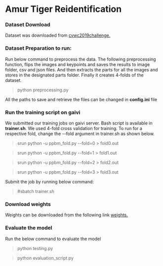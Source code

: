 # Amur Tiger Reidentification

### **Dataset Download**

Dataset was downloaded from [cvwc2019challenge.](https://cvwc2019.github.io/challenge.html)

### **Dataset Preparation to run:**

Run below command to preprocess the data. The following preprocessing function, flips the images and keypoints and saves the results to image folder, csv and json files. And then extracts the parts for 
all the images and stores in the designated parts folder. Finally it creates 4-folds of the dataset.

> python preprocessing.py

All the paths to save and retrieve the files can be changed in **config.ini** file

### **Run the training script on gaivi**

We submitted our training jobs on gaivi server. Bash script is available in **trainer.sh**.
We used 4-fold cross validation for training. To run for a respective fold, change the --fold argument in trainer.sh as shown below.

> srun python -u ppbm_fold.py  --fold=0 > fold0.out

> srun python -u ppbm_fold.py  --fold=1 > fold1.out

> srun python -u ppbm_fold.py  --fold=2 > fold2.out

> srun python -u ppbm_fold.py  --fold=3 > fold3.out


Submit the job by running below command:

> #sbatch trainer.sh

### **Download weights**

Weights can be downloaded from the following link [weights.](https://drive.google.com/drive/folders/1aq__6ja3hJiqGl5eH5bQL-_9QE0w9Dxe?usp=sharing)

### **Evaluate the model**

Run the below command to evaluate the model
>  python testing.py

> python evaluation_script.py
